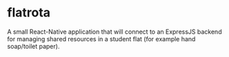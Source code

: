 # flatrota
A small React-Native application that will connect to an ExpressJS backend for managing shared resources in a student flat (for example hand soap/toilet paper).
